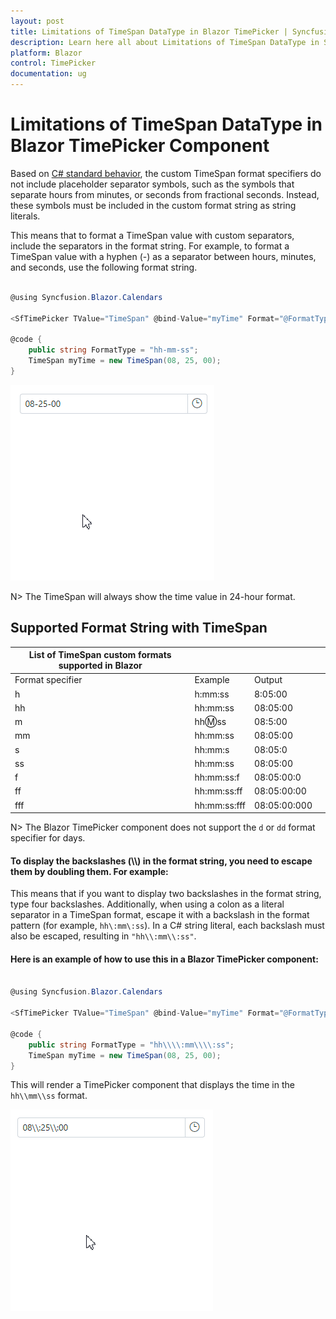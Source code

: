 ```yaml
---
layout: post
title: Limitations of TimeSpan DataType in Blazor TimePicker | Syncfusion
description: Learn here all about Limitations of TimeSpan DataType in Syncfusion Blazor TimePicker component and more.
platform: Blazor
control: TimePicker
documentation: ug
---
```


# Limitations of TimeSpan DataType in Blazor TimePicker Component

Based on [C# standard behavior](https://learn.microsoft.com/en-us/dotnet/standard/base-types/custom-timespan-format-strings), the custom TimeSpan format specifiers  do not include placeholder separator symbols, such as the symbols that separate hours from minutes, or seconds from fractional seconds. Instead, these symbols must be included in the custom format string as string literals.

This means that to format a TimeSpan value with custom separators, include the separators in the format string. For example, to format a TimeSpan value with a hyphen (-) as a separator between hours, minutes, and seconds, use the following format string.

```csharp

@using Syncfusion.Blazor.Calendars

<SfTimePicker TValue="TimeSpan" @bind-Value="myTime" Format="@FormatType"></SfTimePicker>

@code {
    public string FormatType = "hh-mm-ss";
    TimeSpan myTime = new TimeSpan(08, 25, 00);
}

```
![Blazor TimePicker displaying TimeSpan with custom hyphen separators](../images/blazor-timepicker-time-span-format.gif)

N> The TimeSpan will always show the time value in 24-hour format.

## Supported Format String with TimeSpan

| List of TimeSpan custom formats supported in Blazor |  |  | |
| --- | --- | --- | --- |
| Format specifier | Example | Output |
| h | h:mm:ss | 8:05:00 |
| hh | hh:mm:ss | 08:05:00 |
| m | hh:m:ss | 08:5:00 |
| mm | hh:mm:ss | 08:05:00 |
| s | hh:mm:s | 08:05:0 |
| ss | hh:mm:ss | 08:05:00 |
| f | hh:mm:ss:f | 08:05:00:0 |
| ff | hh:mm:ss:ff | 08:05:00:00 |
| fff | hh:mm:ss:fff | 08:05:00:000 |

N> The Blazor TimePicker component does not support the `d` or `dd` format specifier for days.

#### To display the backslashes (\\\\) in the format string, you need to escape them by doubling them. For example:

This means that if you want to display two backslashes in the format string, type four backslashes. Additionally, when using a colon as a literal separator in a TimeSpan format, escape it with a backslash in the format pattern (for example, `hh\:mm\:ss`). In a C# string literal, each backslash must also be escaped, resulting in `"hh\\:mm\\:ss"`.

#### Here is an example of how to use this in a Blazor TimePicker component:
```csharp

@using Syncfusion.Blazor.Calendars

<SfTimePicker TValue="TimeSpan" @bind-Value="myTime" Format="@FormatType"></SfTimePicker>

@code {
    public string FormatType = "hh\\\\:mm\\\\:ss";
    TimeSpan myTime = new TimeSpan(08, 25, 00);
}

```

This will render a TimePicker component that displays the time in the `hh\\mm\\ss` format.

![Blazor TimePicker with Time Span Format](../images/blazor-timepicker-time-span-custom-format.gif)